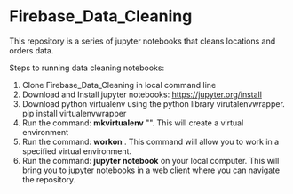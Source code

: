 # Firebase_Data_Cleaning
This repository is a series of jupyter notebooks that cleans locations and orders data.


Steps to running data cleaning notebooks:
1. Clone Firebase_Data_Cleaning in local command line
3. Download and Install jupyter notebooks: https://jupyter.org/install
4. Download python virtualenv using the python library virutalenvwrapper. pip install virtualenvwrapper
5. Run the command: **mkvirtualenv** "<virtual-env-name>". This will create a virtual environment
6. Run the command: **workon** <virtual-env-name>. This command will allow you to work in a specified virtual environment.
7. Run the command: **jupyter notebook** on your local computer. This will bring you to jupyter notebooks in a web client where you can navigate the repository.
